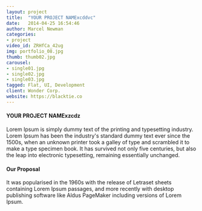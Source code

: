 ```yaml
---
layout: project
title:  "YOUR PROJECT NAMExcddvc"
date:   2014-04-25 16:54:46
author: Marcel Newman
categories:
- project
video_id: ZRHfCa_42ug
img: portfolio_08.jpg
thumb: thumb02.jpg
carousel:
- single01.jpg
- single02.jpg
- single03.jpg
tagged: Flat, UI, Development
client: Wonder Corp.
website: https://blacktie.co
---
```

#### YOUR PROJECT NAMExzcdz
Lorem Ipsum is simply dummy text of the printing and typesetting industry. Lorem Ipsum has been the industry's standard dummy text ever since the 1500s, when an unknown printer took a galley of type and scrambled it to make a type specimen book. It has survived not only five centuries, but also the leap into electronic typesetting, remaining essentially unchanged.

#### Our Proposal
It was popularised in the 1960s with the release of Letraset sheets containing Lorem Ipsum passages, and more recently with desktop publishing software like Aldus PageMaker including versions of Lorem Ipsum.

